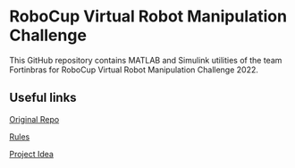 # RoboCup Virtual Robot Manipulation Challenge

This GitHub repository contains MATLAB and Simulink utilities of the team Fortinbras for RoboCup Virtual Robot Manipulation Challenge 2022.

## Useful links
[Original Repo](https://github.com/mathworks-robotics/templates-robocup-robot-manipulation-challenge)

[Rules](https://drive.google.com/file/d/1w9tBy3DKmZBKEfOqOFUXcT8hcQig6sNS/view)

[Project Idea](https://ch.mathworks.com/help/robotics/ug/pick-and-place-gazebo-with-point-clouds-and-rrt.html)